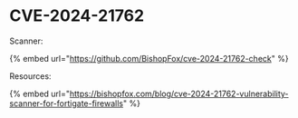 # CVE-2024-21762



Scanner:

{% embed url="https://github.com/BishopFox/cve-2024-21762-check" %}

Resources:

{% embed url="https://bishopfox.com/blog/cve-2024-21762-vulnerability-scanner-for-fortigate-firewalls" %}
